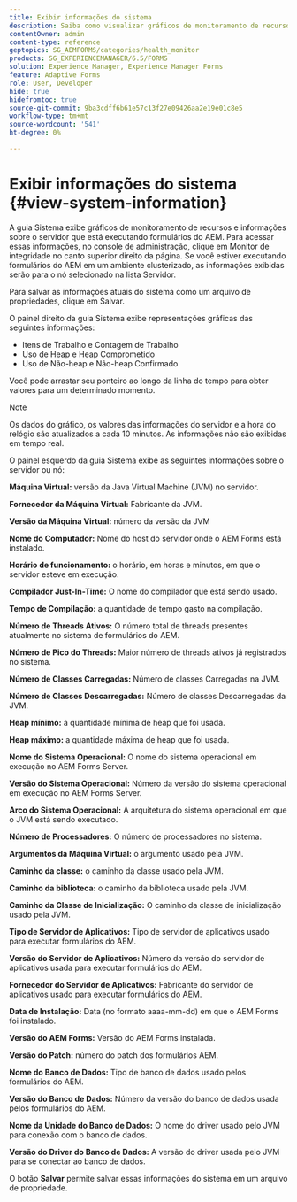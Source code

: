 ```yaml
---
title: Exibir informações do sistema
description: Saiba como visualizar gráficos de monitoramento de recursos e informações sobre o servidor que está executando formulários do AEM.
contentOwner: admin
content-type: reference
geptopics: SG_AEMFORMS/categories/health_monitor
products: SG_EXPERIENCEMANAGER/6.5/FORMS
solution: Experience Manager, Experience Manager Forms
feature: Adaptive Forms
role: User, Developer
hide: true
hidefromtoc: true
source-git-commit: 9ba3cdff6b61e57c13f27e09426aa2e19e01c8e5
workflow-type: tm+mt
source-wordcount: '541'
ht-degree: 0%

---
```


# Exibir informações do sistema {#view-system-information}

A guia Sistema exibe gráficos de monitoramento de recursos e informações sobre o servidor que está executando formulários do AEM. Para acessar essas informações, no console de administração, clique em Monitor de integridade no canto superior direito da página. Se você estiver executando formulários do AEM em um ambiente clusterizado, as informações exibidas serão para o nó selecionado na lista Servidor.

Para salvar as informações atuais do sistema como um arquivo de propriedades, clique em Salvar.

O painel direito da guia Sistema exibe representações gráficas das seguintes informações:

* Itens de Trabalho e Contagem de Trabalho
* Uso de Heap e Heap Comprometido
* Uso de Não-heap e Não-heap Confirmado

Você pode arrastar seu ponteiro ao longo da linha do tempo para obter valores para um determinado momento.

>[!NOTE]
>
>Os dados do gráfico, os valores das informações do servidor e a hora do relógio são atualizados a cada 10 minutos. As informações não são exibidas em tempo real.

O painel esquerdo da guia Sistema exibe as seguintes informações sobre o servidor ou nó:

**Máquina Virtual:** versão da Java Virtual Machine (JVM) no servidor.

**Fornecedor da Máquina Virtual:** Fabricante da JVM.

**Versão da Máquina Virtual:** número da versão da JVM

**Nome do Computador:** Nome do host do servidor onde o AEM Forms está instalado.

**Horário de funcionamento:** o horário, em horas e minutos, em que o servidor esteve em execução.

**Compilador Just-In-Time:** O nome do compilador que está sendo usado.

**Tempo de Compilação:** a quantidade de tempo gasto na compilação.

**Número de Threads Ativos:** O número total de threads presentes atualmente no sistema de formulários do AEM.

**Número de Pico do Threads:** Maior número de threads ativos já registrados no sistema.

**Número de Classes Carregadas:** Número de classes Carregadas na JVM.

**Número de Classes Descarregadas:** Número de classes Descarregadas da JVM.

**Heap mínimo:** a quantidade mínima de heap que foi usada.

**Heap máximo:** a quantidade máxima de heap que foi usada.

**Nome do Sistema Operacional:** O nome do sistema operacional em execução no AEM Forms Server.

**Versão do Sistema Operacional:** Número da versão do sistema operacional em execução no AEM Forms Server.

**Arco do Sistema Operacional:** A arquitetura do sistema operacional em que o JVM está sendo executado.

**Número de Processadores:** O número de processadores no sistema.

**Argumentos da Máquina Virtual:** o argumento usado pela JVM.

**Caminho da classe:** o caminho da classe usado pela JVM.

**Caminho da biblioteca:** o caminho da biblioteca usado pela JVM.

**Caminho da Classe de Inicialização:** O caminho da classe de inicialização usado pela JVM.

**Tipo de Servidor de Aplicativos:** Tipo de servidor de aplicativos usado para executar formulários do AEM.

**Versão do Servidor de Aplicativos:** Número da versão do servidor de aplicativos usada para executar formulários do AEM.

**Fornecedor do Servidor de Aplicativos:** Fabricante do servidor de aplicativos usado para executar formulários do AEM.

**Data de Instalação:** Data (no formato aaaa-mm-dd) em que o AEM Forms foi instalado.

**Versão do AEM Forms:** Versão do AEM Forms instalada.

**Versão do Patch:** número do patch dos formulários AEM.

**Nome do Banco de Dados:** Tipo de banco de dados usado pelos formulários do AEM.

**Versão do Banco de Dados:** Número da versão do banco de dados usada pelos formulários do AEM.

**Nome da Unidade do Banco de Dados:** O nome do driver usado pelo JVM para conexão com o banco de dados.

**Versão do Driver do Banco de Dados:** A versão do driver usada pelo JVM para se conectar ao banco de dados.

O botão **Salvar** permite salvar essas informações do sistema em um arquivo de propriedade.
